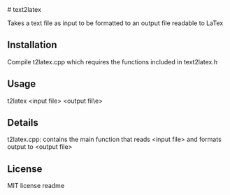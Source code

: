 <snippet>
  <content>
# text2latex

Takes a text file as input to be formatted to an output file readable to LaTex

## Installation

Compile t2latex.cpp which requires the functions included in text2latex.h

## Usage

t2latex \<input file\> \<output fil\e>

## Details

t2latex.cpp: contains the main function that reads \<input file\> and formats output to \<output file\>

## License

MIT license
</content>
  <tabTrigger>readme</tabTrigger>
</snippet>

